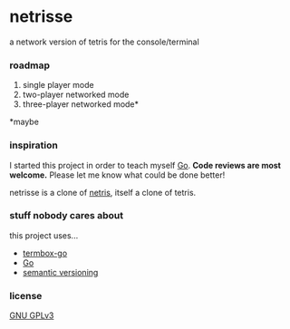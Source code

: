 # netrisse
a network version of tetris for the console/terminal

### roadmap
1. single player mode
2. two-player networked mode
3. three-player networked mode\*

 \*maybe

### inspiration
I started this project in order to teach myself [Go](http://golang.org). __Code reviews are most welcome.__ Please let me know what could be done better!

netrisse is a clone of [netris](https://web.archive.org/web/20070215202226/http://portsmon.freebsd.org/portoverview.py?category=games&portname=netris), itself a clone of tetris.

### stuff nobody cares about
this project uses...
* [termbox-go](http://github.com/nsf/termbox-go)
* [Go](http://golang.org)
* [semantic versioning](http://semver.org/)

### license
[GNU GPLv3](http://www.gnu.org/licenses/gpl-3.0.en.html)
